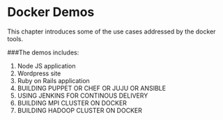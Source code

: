 # Docker Demos

This chapter introduces some of the use cases addressed by the docker tools.

###The demos includes:

1. Node JS application
2. Wordpress site
3. Ruby on Rails application
4. BUILDING PUPPET OR CHEF OR JUJU OR ANSIBLE
5. USING JENKINS FOR CONTINOUS DELIVERY
6. BUILDING MPI CLUSTER ON DOCKER
7. BUILDING HADOOP CLUSTER ON DOCKER
